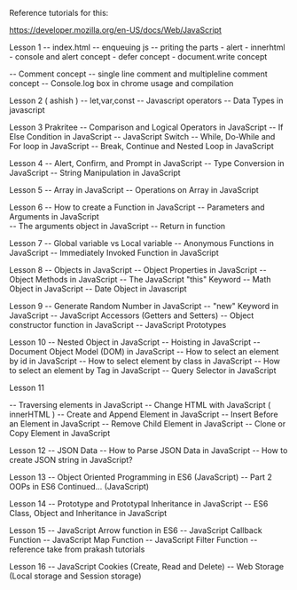 Reference tutorials for this: 

https://developer.mozilla.org/en-US/docs/Web/JavaScript

Lesson 1
-- index.html
-- enqueuing js
-- priting the parts
    - alert
    - innerhtml - console and alert concept
    - defer concept
    - document.write concept

-- Comment concept
-- single line comment and multipleline comment concept
-- Console.log box in chrome usage and compilation


Lesson 2 ( ashish )
-- let,var,const
-- Javascript operators 
-- Data Types in javascript

Lesson 3  Prakritee
-- Comparison and Logical Operators in JavaScript
-- If Else Condition in JavaScript
-- JavaScript Switch
-- While, Do-While and For loop in JavaScript
-- Break, Continue and Nested Loop in JavaScript

Lesson 4 
-- Alert, Confirm, and Prompt in JavaScript
-- Type Conversion in JavaScript
-- String Manipulation in JavaScript

Lesson 5
-- Array in JavaScript
-- Operations on Array in JavaScript

Lesson 6
-- How to create a Function in JavaScript
-- Parameters and Arguments in JavaScript   
-- The arguments object in JavaScript
-- Return in function

Lesson 7 
-- Global variable vs Local variable
-- Anonymous Functions in JavaScript
-- Immediately Invoked Function in JavaScript

Lesson 8 
-- Objects in JavaScript
-- Object Properties in JavaScript
-- Object Methods in JavaScript
-- The JavaScript "this" Keyword
-- Math Object in JavaScript
-- Date Object in Javascript

Lesson 9
-- Generate Random Number in JavaScript
-- "new" Keyword in JavaScript
-- JavaScript Accessors (Getters and Setters)
-- Object constructor function in JavaScript
-- JavaScript Prototypes

Lesson 10 
-- Nested Object in JavaScript
-- Hoisting in JavaScript
-- Document Object Model (DOM) in JavaScript
-- How to select an element by id in JavaScript
-- How to select element by class in JavaScript
-- How to select an element by Tag in JavaScript
-- Query Selector in JavaScript

Lesson 11

-- Traversing elements in JavaScript
-- Change HTML with JavaScript ( innerHTML )
-- Create and Append Element in JavaScript
-- Insert Before an Element in JavaScript
-- Remove Child Element in JavaScript
-- Clone or Copy Element in JavaScript

Lesson 12
-- JSON Data
-- How to Parse JSON Data in JavaScript
-- How to create JSON string in JavaScript?

Lesson 13
-- Object Oriented Programming in ES6 (JavaScript)
-- Part 2 OOPs in ES6 Continued... (JavaScript)

Lesson 14 
-- Prototype and Prototypal Inheritance in JavaScript
-- ES6 Class, Object and Inheritance in JavaScript

Lesson 15 
--  JavaScript Arrow function in ES6
-- JavaScript Callback Function
-- JavaScript Map Function
-- JavaScript Filter Function
-- reference take from prakash tutorials

Lesson 16 
-- JavaScript Cookies (Create, Read and Delete)
-- Web Storage (Local storage and Session storage)